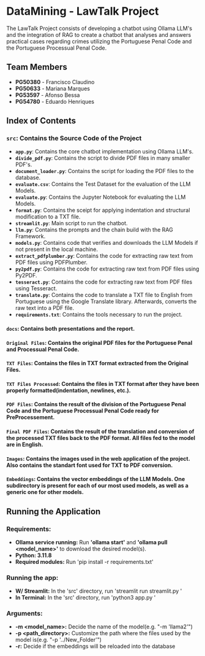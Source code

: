 # DataMining - LawTalk Project

The LawTalk Project consists of developing a chatbot using Ollama LLM's and the integration of RAG to create a chatbot that analyses and answers practical cases regarding crimes utilizing the Portuguese Penal Code and the Portuguese Processual Penal Code.

## Team Members

- **PG50380** - Francisco Claudino
- **PG50633** - Mariana Marques
- **PG53597** - Afonso Bessa
- **PG54780** - Eduardo Henriques

## Index of Contents

### `src`: Contains the Source Code of the Project

- **`app.py`**: Contains the core chatbot implementation using Ollama LLM's.
- **`divide_pdf.py`**: Contains the script to divide PDF files in many smaller PDF's.
- **`document_loader.py`**: Contains the script for loading the PDF files to the database.
- **`evaluate.csv`**: Contains the Test Dataset for the evaluation of the LLM Models.
- **`evaluate.py`**: Contains the Jupyter Notebook for evaluating the LLM Models.
- **`format.py`**: Contains the sceipt for applying indentation and structural modification to a TXT file.
- **`streamlit.py`**: Main script to run the chatbot.
- **`llm.py`**: Contains the prompts and the chain build with the RAG Framework.
- **`models.py`**: Contains code that verifies and downloads the LLM Models if not present in the local machine.
- **`extract_pdfplumber.py`**: Contains the code for extracting raw text from PDF files using PDFPlumber.
- **`py2pdf.py`**: Contains the code for extracting raw text from PDF files using Py2PDF.
- **`tesseract.py`**: Contains the code for extracting raw text from PDF files using Tesseract.
- **`translate.py`**: Contains the code to translate a TXT file to English from Portuguese using the Google Translate library. Afterwards, converts the raw text into a PDF file.
- **`requirements.txt`**: Contains the tools necessary to run the project.

#### `docs`: Contains both presentations and the report.

#### `Original Files`: Contains the original PDF files for the Portuguese Penal and Processual Penal Code.

#### `TXT Files`: Contains the files in TXT format extracted from the Original Files.

#### `TXT Files Processed`: Contains the files in TXT format after they have been properly formatted(indentation, newlines, etc.).

#### `PDF Files`: Contains the result of the division of the Portuguese Penal Code and the Portuguese Processual Penal Code ready for PreProcessement.

#### `Final PDF Files`: Contains the result of the translation and conversion of the processed TXT files back to the PDF format. All files fed to the model are in English.

#### `Images`: Contains the images used in the web application of the project. Also contains the standart font used for TXT to PDF conversion.

#### `Embeddings`: Contains the vector embeddings of the LLM Models. One subdirectory is present for each of our most used models, as well as a generic one for other models.

## Running the Application

### Requirements:

- **Ollama service running:** Run **'ollama start'** and **'ollama pull <model_name>'** to download the desired model(s).
- **Python: 3.11.8**
- **Required modules:** Run 'pip install -r requirements.txt'

### Running the app:

- **W/ Streamlit:** In the 'src' directory, run 'streamlit run streamlit.py <args>'
- **In Terminal:** In the 'src' directory, run 'python3 app.py <args>'

### Arguments:

- **-m <model_name>:** Decide the name of the model(e.g. "-m 'llama2'")
- **-p <path_directory>:** Customize the path where the files used by the model is(e.g. "-p '../New_Folder'")
- **-r:** Decide if the embeddings will be reloaded into the database
